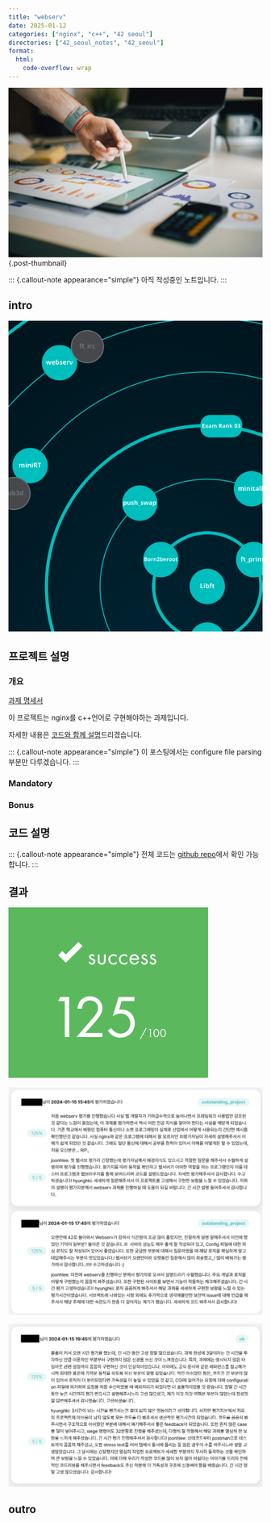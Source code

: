 ```yaml
---
title: "webserv"
date: 2025-01-12
categories: ["nginx", "c++", "42 seoul"]
directories: ["42_seoul_notes", "42_seoul"]
format:
  html:
    code-overflow: wrap
---
```


![](/img/stat-thumb.jpg){.post-thumbnail}

::: {.callout-note appearance="simple"}
아직 작성중인 노트입니다.
:::

## intro

![42 seoul 공통과정 5서클 과제](/img/42-course-5.png)

## 프로젝트 설명

### 개요

[과제 명세서](https://projects.intra.42.fr/projects/webserv/projects_users/3363994)

이 프로젝트는 nginx를 c++언어로 구현해야하는 과제입니다.


<!--구현 시 반드시 [norminette 규칙](https://github.com/taeng42/norminette/blob/master/pdf/ko.norm.pdf)을 준수해야 하는데, 이는 코드의 가독성을 위한 것이고, 대표적인 예시는 다음과 같습니다.-->
<!---->
<!--- 파일당 함수 5개 이하-->
<!--- 함수당 코드 25줄 이하-->
<!--- 한 줄당 80자 이하-->

<!--[bash 공식 문서](https://www.gnu.org/software/bash/manual/bash.html)와 함께 [이 자료](https://mug896.github.io/bash-shell/index.html)를 많이 참고해서 구현했습니다.-->
자세한 내용은 [코드와 함께 설명](#코드-설명)드리겠습니다.

::: {.callout-note appearance="simple"}
이 포스팅에서는 configure file parsing 부분만 다루겠습니다.
:::

### Mandatory

### Bonus

## 코드 설명

::: {.callout-note appearance="simple"}
전체 코드는 [github repo](https://github.com/cryscham123/my_nginx)에서 확인 가능합니다.
:::

## 결과

![최종 점수](/img/printf-score.png)

![](img/2025-01-13-20-10-37.png)

![최종 평가](img/2025-01-13-20-11-10.png)

## outro

